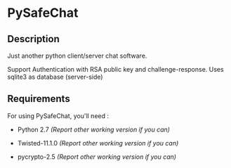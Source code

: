 PySafeChat
==========

Description
-----------
Just another python client/server chat software.

Support Authentication with RSA public key and challenge-response.
Uses sqlite3 as database (server-side)

Requirements
------------
For using PySafeChat, you'll need :

*	Python 2.7 _(Report other working version if you can)_

*	Twisted-11.1.0 _(Report other working version if you can)_

*	pycrypto-2.5 _(Report other working version if you can)_

